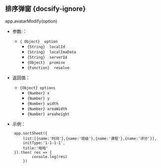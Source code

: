 ##  排序弹窗 {docsify-ignore}
app.avatarModify(option)


* 参数:：
  * ``{ Object}  option ``
    * ``{String}  localId``
    * ``{String}  localImaData``
    * ``{String}  serverId``
    * ``{Object}  promise``
    * ``{Function}  resolve``
 

* 返回值：
    * ``{Object} options``
      * ``{Number} x``
      * ``{Number} y``
      * ``{Number} width``
      * ``{Number} areaWidth``
      * ``{Number} areaheight``
 
* 示例：
  
```
    app.sortSheet({
        list:[{name:'时间'},{name:'班级'},{name:'课程'},{name:'评分'}],
        initType:'1-1-1-1',
        title:'哈哈'
    }).then( res => { 
            console.log(res)
        })

```